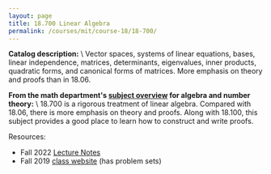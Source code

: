 ```yaml
---
layout: page
title: 18.700 Linear Algebra
permalink: /courses/mit/course-18/18-700/
---
```


**Catalog description:**
\\
Vector spaces, systems of linear equations, bases, linear independence, matrices, determinants, eigenvalues, inner products, quadratic forms, and canonical forms of matrices. More emphasis on theory and proofs than in 18.06.

**From the math department's [subject overview](https://math.mit.edu/academics/undergrad/subjects/187x.html) for algebra and number theory:**
\\
18.700 is a rigorous treatment of linear algebra. Compared with 18.06, there is more emphasis on theory and proofs. Along with 18.100, this subject provides a good place to learn how to construct and write proofs.

Resources:
- Fall 2022 [Lecture Notes](/resources/18-700/18-700_Fall2022_lecture.pdf)
- Fall 2019 [class website](https://math.mit.edu/~dav/700.html) (has problem sets)